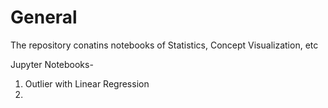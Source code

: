 # General
The repository conatins notebooks of Statistics, Concept Visualization, etc

Jupyter Notebooks-
  1. Outlier with Linear Regression
  2. 
